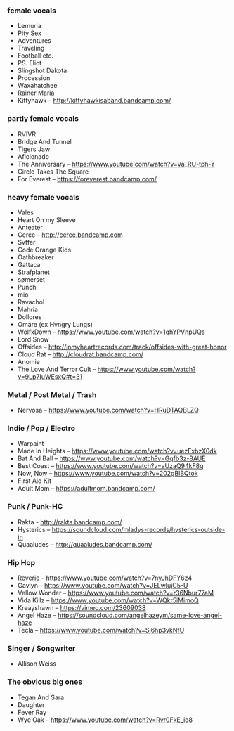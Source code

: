 ### female vocals

- Lemuria
- Pity Sex
- Adventures
- Traveling
- Football etc.
- PS. Eliot
- Slingshot Dakota
- Procession
- Waxahatchee
- Rainer Maria
- Kittyhawk – http://kittyhawkisaband.bandcamp.com/

### partly female vocals

- RVIVR
- Bridge And Tunnel
- Tigers Jaw
- Aficionado
- The Anniversary – https://www.youtube.com/watch?v=Va_RU-tph-Y
- Circle Takes The Square
- For Everest – https://foreverest.bandcamp.com/

### heavy female vocals

- Vales
- Heart On my Sleeve
- Anteater
- Cerce – http://cerce.bandcamp.com
- Svffer
- Code Orange Kids
- Oathbreaker
- Gattaca
- Strafplanet
- sømerset
- Punch
- mio
- Ravachol
- Mahria
- Dollores
- Omare (ex Hvngry Lungs)
- WolfxDown – https://www.youtube.com/watch?v=1qhYPVnpUQs
- Lord Snow
- Offsides – http://inmyheartrecords.com/track/offsides-with-great-honor
- Cloud Rat – http://cloudrat.bandcamp.com/
- Anomie
- The Love And Terror Cult – https://www.youtube.com/watch?v=9Lp7IuWEsxQ#t=31

### Metal / Post Metal / Trash

- Nervosa – https://www.youtube.com/watch?v=HRuDTAQBLZQ

### Indie / Pop / Electro

- Warpaint
- Made In Heights – https://www.youtube.com/watch?v=uezFxbzX0dk
- Bat And Ball – https://www.youtube.com/watch?v=Gqfb3z-8AUE
- Best Coast – https://www.youtube.com/watch?v=aUzaQ94kF8g
- Now, Now – https://www.youtube.com/watch?v=202gBlBQtok
- First Aid Kit
- Adult Mom – https://adultmom.bandcamp.com/

### Punk / Punk-HC

- Rakta - http://rakta.bandcamp.com/
- Hysterics – https://soundcloud.com/mladys-records/hysterics-outside-in
- Quaaludes – http://quaaludes.bandcamp.com/


### Hip Hop

- Reverie – https://www.youtube.com/watch?v=7nyJhDFY6z4
- Gavlyn – https://www.youtube.com/watch?v=JELwIujC5-U
- Vellow Wonder – https://www.youtube.com/watch?v=r36Nbur77aM
- Vida Killz – https://www.youtube.com/watch?v=WQkr5iMimoQ
- Kreayshawn – https://vimeo.com/23609038
- Angel Haze – https://soundcloud.com/angelhazeym/same-love-angel-haze
- Tecla – https://www.youtube.com/watch?v=Sj6hp3ykNfU

### Singer / Songwriter

- Allison Weiss

### The obvious big ones

- Tegan And Sara
- Daughter
- Fever Ray
- Wye Oak – https://www.youtube.com/watch?v=Rvr0FkE_iq8
